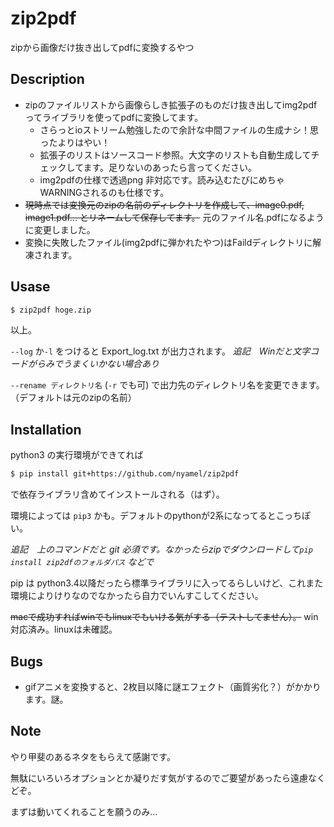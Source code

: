 # zip2pdf

zipから画像だけ抜き出してpdfに変換するやつ



## Description

- zipのファイルリストから画像らしき拡張子のものだけ抜き出してimg2pdfってライブラリを使ってpdfに変換してます。
  - さらっとioストリーム勉強したので余計な中間ファイルの生成ナシ！思ったよりはやい！
  - 拡張子のリストはソースコード参照。大文字のリストも自動生成してチェックしてます。足りないのあったら言ってください。
  - img2pdfの仕様で透過png 非対応です。読み込むたびにめちゃWARNINGされるのも仕様です。
- ~~現時点では変換元のzipの名前のディレクトリを作成して、image0.pdf, image1.pdf... とリネームして保存してます。~~ 元のファイル名.pdfになるように変更しました。
- 変換に失敗したファイル(img2pdfに弾かれたやつ)はFaildディレクトリに解凍されます。



## Usase

```bash
$ zip2pdf hoge.zip
```

以上。

`--log` か`-l` をつけると Export_log.txt が出力されます。 *追記　Winだと文字コードがらみでうまくいかない場合あり*

`--rename ディレクトリ名` (`-r` でも可) で出力先のディレクトリ名を変更できます。（デフォルトは元のzipの名前）


## Installation

python3 の実行環境ができてれば

```bash
$ pip install git+https://github.com/nyamel/zip2pdf
```

で依存ライブラリ含めてインストールされる（はず）。

環境によっては `pip3` かも。デフォルトのpythonが2系になってるとこっちぽい。

*追記　上のコマンドだと git 必須です。なかったらzipでダウンロードして`pip install zip2dfのフォルダパス` などで*


pip は python3.4以降だったら標準ライブラリに入ってるらしいけど、これまた環境によりけりなのでなかったら自力でいんすこしてください。

~~macで成功すればwinでもlinuxでもいける気がする（テストしてません）。~~ win対応済み。linuxは未確認。



## Bugs

- gifアニメを変換すると、2枚目以降に謎エフェクト（画質劣化？）がかかります。謎。



## Note

やり甲斐のあるネタをもらえて感謝です。

無駄にいろいろオプションとか凝りだす気がするのでご要望があったら遠慮なくどぞ。

まずは動いてくれることを願うのみ…

